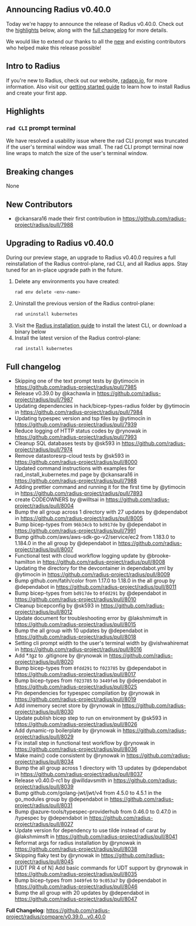 ## Announcing Radius v0.40.0

Today we're happy to announce the release of Radius v0.40.0. Check out the [highlights](#highlights) below, along with the [full changelog](#full-changelog) for more details.

We would like to extend our thanks to all the [new](#new-contributors) and existing contributors who helped make this release possible!

## Intro to Radius

If you're new to Radius, check out our website, [radapp.io](https://radapp.io), for more information. Also visit our [getting started guide](https://docs.radapp.io/getting-started/) to learn how to install Radius and create your first app.

## Highlights

<!-- TALK TO THE PM TEAM ABOUT WHAT HIGHLIGHTS TO ADD HERE -->

### `rad CLI` prompt terminal
We have resolved a usability issue where the rad CLI prompt was truncated if the user's terminal window was small. The rad CLI prompt terminal now line wraps to match the size of the user's terminal window.

## Breaking changes

<!-- ADD ANY BREAKING CHANGES HERE, IF ANY -->

None

## New Contributors

* @ckansara16 made their first contribution in https://github.com/radius-project/radius/pull/7988

## Upgrading to Radius v0.40.0

During our preview stage, an upgrade to Radius v0.40.0 requires a full reinstallation of the Radius control-plane, rad CLI, and all Radius apps. Stay tuned for an in-place upgrade path in the future.

1. Delete any environments you have created:
   ```bash
   rad env delete <env-name>
   ```
1. Uninstall the previous version of the Radius control-plane:
   ```bash
   rad uninstall kubernetes
   ```
1. Visit the [Radius installation guide](https://docs.radapp.io/getting-started/install/) to install the latest CLI, or download a binary below
1. Install the latest version of the Radius control-plane:
   ```bash
   rad install kubernetes
   ```

## Full changelog

* Skipping one of the text prompt tests by @ytimocin in https://github.com/radius-project/radius/pull/7985
* Release v0.39.0 by @kachawla in https://github.com/radius-project/radius/pull/7987
* Updating dependencies in hack/bicep-types-radius folder by @ytimocin in https://github.com/radius-project/radius/pull/7984
* Updating typespec version and tsp files by @ytimocin in https://github.com/radius-project/radius/pull/7939
* Reduce logging of HTTP status codes by @rynowak in https://github.com/radius-project/radius/pull/7993
* Cleanup SQL databases tests  by @sk593 in https://github.com/radius-project/radius/pull/7974
* Remove datastoresrp-cloud tests by @sk593 in https://github.com/radius-project/radius/pull/8000
* Updated command instructions with examples for rad_install_kubernetes.md page by @ckansara16 in https://github.com/radius-project/radius/pull/7988
* Adding prettier command and running it for the first time by @ytimocin in https://github.com/radius-project/radius/pull/7893
* create CODEOWNERS by @willtsai in https://github.com/radius-project/radius/pull/8004
* Bump the all group across 1 directory with 27 updates by @dependabot in https://github.com/radius-project/radius/pull/8005
* Bump bicep-types from `96b34cb` to `bd917de` by @dependabot in https://github.com/radius-project/radius/pull/7991
* Bump github.com/aws/aws-sdk-go-v2/service/ec2 from 1.183.0 to 1.184.0 in the all group by @dependabot in https://github.com/radius-project/radius/pull/8007
* Functional test with cloud workflow logging update by @brooke-hamilton in https://github.com/radius-project/radius/pull/8008
* Updating the directory for the devcontainer in dependabot.yml by @ytimocin in https://github.com/radius-project/radius/pull/8009
* Bump github.com/fatih/color from 1.17.0 to 1.18.0 in the all group by @dependabot in https://github.com/radius-project/radius/pull/8011
* Bump bicep-types from `bd917de` to `0fdd291` by @dependabot in https://github.com/radius-project/radius/pull/8010
* Cleanup bicepconfig by @sk593 in https://github.com/radius-project/radius/pull/8012
* Update document for troubleshooting error by @lakshmimsft in https://github.com/radius-project/radius/pull/8015
* Bump the all group with 10 updates by @dependabot in https://github.com/radius-project/radius/pull/8018
* Setting cli prompt width to the user's terminal width by @vishwahiremat in https://github.com/radius-project/radius/pull/8016
* Add *.tgz to .gitignore by @rynowak in https://github.com/radius-project/radius/pull/8020
* Bump bicep-types from `0fdd291` to `f023785` by @dependabot in https://github.com/radius-project/radius/pull/8017
* Bump bicep-types from `f023785` to `3449fe6` by @dependabot in https://github.com/radius-project/radius/pull/8025
* Pin dependencies for typespec compilation by @rynowak in https://github.com/radius-project/radius/pull/8019
* Add inmemory secret store by @rynowak in https://github.com/radius-project/radius/pull/8030
* Update publish bicep step to run on environment  by @sk593 in https://github.com/radius-project/radius/pull/8026
* Add dynamic-rp boilerplate by @rynowak in https://github.com/radius-project/radius/pull/8029
* Fix install step in functional test workflow by @rynowak in https://github.com/radius-project/radius/pull/8036
* Make main() code consistent by @rynowak in https://github.com/radius-project/radius/pull/8034
* Bump the all group across 1 directory with 13 updates by @dependabot in https://github.com/radius-project/radius/pull/8037
* Release v0.40.0-rc1 by @willdavsmith in https://github.com/radius-project/radius/pull/8039
* Bump github.com/golang-jwt/jwt/v4 from 4.5.0 to 4.5.1 in the go_modules group by @dependabot in https://github.com/radius-project/radius/pull/8031
* Bump @azure-tools/typespec-providerhub from 0.46.0 to 0.47.0 in /typespec by @dependabot in https://github.com/radius-project/radius/pull/8027
* Update version for dependency to use tilde instead of carat by @lakshmimsft in https://github.com/radius-project/radius/pull/8041
* Reformat args for radius installation by @rynowak in https://github.com/radius-project/radius/pull/8038
* Skipping flaky test by @rynowak in https://github.com/radius-project/radius/pull/8045
* [UDT PR 4 of N] Add basic commands for UDT support by @rynowak in https://github.com/radius-project/radius/pull/8035
* Bump bicep-types from `3449fe6` to `9c053a7` by @dependabot in https://github.com/radius-project/radius/pull/8046
* Bump the all group with 20 updates by @dependabot in https://github.com/radius-project/radius/pull/8047

**Full Changelog**: https://github.com/radius-project/radius/compare/v0.39.0...v0.40.0
